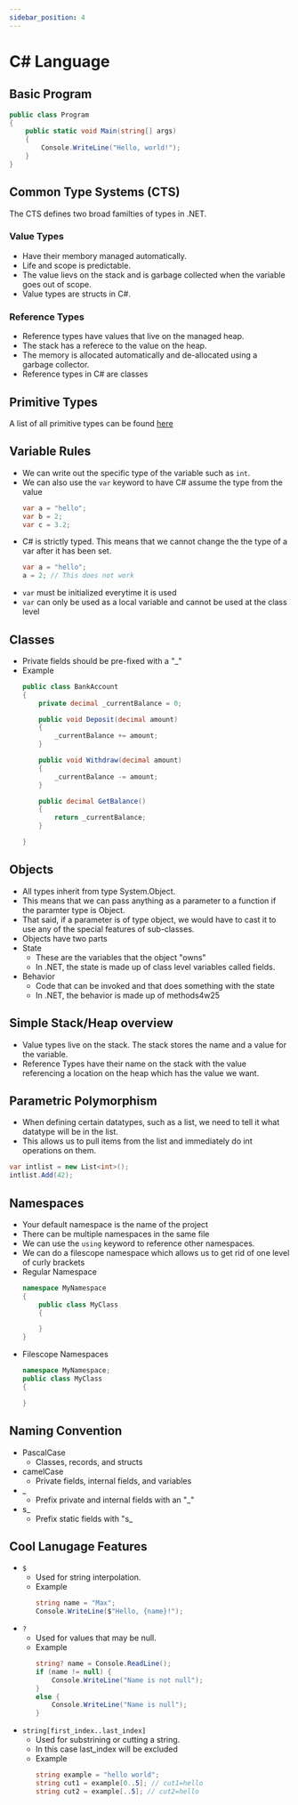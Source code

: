 ```yaml
---
sidebar_position: 4
---
```


# C# Language

## Basic Program
```csharp
public class Program
{
    public static void Main(string[] args)
    {
        Console.WriteLine("Hello, world!");
    }
}
```

## Common Type Systems (CTS)
The CTS defines two broad familties of types in .NET.

### Value Types
- Have their membory managed automatically.
- Life and scope is predictable.
- The value lievs on the stack and is garbage collected when the variable goes out of scope.
- Value types are structs in C#.

### Reference Types
- Reference types have values that live on the managed heap.
- The stack has a referece to the value on the heap.
- The memory is allocated automatically and de-allocated using a garbage collector.
- Reference types in C# are classes

## Primitive Types
A list of all primitive types can be found [here](https://docs.microsoft.com/en-us/dotnet/csharp/language-reference/builtin-types/built-in-types)

## Variable Rules
- We can write out the specific type of the variable such as `int`.
- We can also use the `var` keyword to have C# assume the type from the value
    ```csharp
    var a = "hello";
    var b = 2;
    var c = 3.2;
    ```
- C# is strictly typed.  This means that we cannot change the the type of a var after it has been set.
    ```csharp
    var a = "hello";
    a = 2; // This does not work
    ```
- `var` must be initialized everytime it is used
- `var` can only be used as a local variable and cannot be used at the class level


## Classes
- Private fields should be pre-fixed with a "_"
- Example
    ```csharp
    public class BankAccount 
    {
        private decimal _currentBalance = 0;

        public void Deposit(decimal amount) 
        {
            _currentBalance += amount;
        }

        public void Withdraw(decimal amount)
        {
            _currentBalance -= amount;
        }

        public decimal GetBalance()
        {
            return _currentBalance;
        }

    }
    ```

## Objects
- All types inherit from type System.Object.
- This means that we can pass anything as a parameter to a function if the paramter type is Object.
- That said, if a parameter is of type object, we would have to cast it to use any of the special features of sub-classes.
- Objects have two parts
- State
    - These are the variables that the object "owns"
    - In .NET, the state is made up of class level variables called fields.
- Behavior
    - Code that can be invoked and that does something with the state
    - In .NET, the behavior is made up of methods4w25

## Simple Stack/Heap overview
- Value types live on the stack.  The stack stores the name and a value for the variable.
- Reference Types have their name on the stack with the value referencing a location on the heap which has the value we want.

## Parametric Polymorphism
- When defining certain datatypes, such as a list, we need to tell it what datatype will be in the list.
- This allows us to pull items from the list and immediately do int operations on them.
```csharp
var intlist = new List<int>();
intlist.Add(42);
```

## Namespaces
- Your default namespace is the name of the project
- There can be multiple namespaces in the same file
- We can use the `using` keyword to reference other namespaces.
- We can do a filescope namespace which allows us to get rid of one level of curly brackets
- Regular Namespace
    ```csharp
    namespace MyNamespace
    {
        public class MyClass
        {

        }
    }
    ```
- Filescope Namespaces
    ```csharp
    namespace MyNamespace;
    public class MyClass
    {

    }
    ```

## Naming Convention
- PascalCase
    - Classes, records, and structs
- camelCase
    - Private fields, internal fields, and variables
- _
    - Prefix private and internal fields with an "_"
- s_
    - Prefix static fields with "s_

## Cool Lanugage Features
- `$`
    - Used for string interpolation. 
    - Example 
        ```csharp
        string name = "Max";
        Console.WriteLine($"Hello, {name}!");
        ```
- `?`
    - Used for values that may be null.
    - Example
        ```csharp
        string? name = Console.ReadLine();
        if (name != null) {
            Console.WriteLine("Name is not null");
        }
        else {
            Console.WriteLine("Name is null");
        }
        ```
- `string[first_index..last_index]`
    - Used for substrining or cutting a string. 
    - In this case last_index will be excluded
    - Example
        ```csharp
        string example = "hello world";
        string cut1 = example[0..5]; // cut1=hello
        string cut2 = example[..5]; // cut2=hello
        ```

